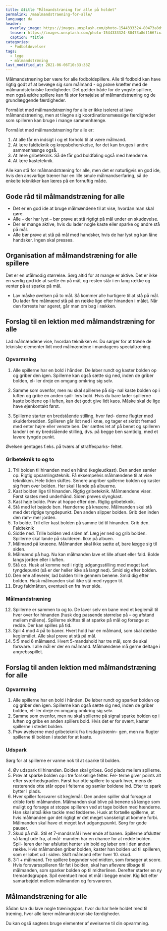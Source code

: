 ```yaml
---
title: &title "Målmandstræning for alle på holdet"
permalink: /maalmandstraening-for-alle/
language: da
header:
  overlay_image: https://images.unsplash.com/photo-1544333324-80473a8df166?ixid=MnwxMjA3fDB8MHxwaG90by1wYWdlfHx8fGVufDB8fHx8&ixlib=rb-1.2.1&auto=format&fit=crop&w=1960&q=80
  teaser: https://images.unsplash.com/photo-1544333324-80473a8df166?ixid=MnwxMjA3fDB8MHxwaG90by1wYWdlfHx8fGVufDB8fHx8&ixlib=rb-1.2.1&auto=format&fit=crop&w=400&q=80
  caption: *title
categories:
  - Fodboldøvelser
tags:
  - lege
  - målmandstræning
last_modified_at: 2021-06-06T10:33:33Z
---
```


Målmandstræning bør være for alle fodboldspillere. Alle til fodbold kan have rigtig godt af at bevæge sig som målmand - og prøve kræfter med de målmandstekniske færdigheder. Det gælder både for de yngste spillere, men også ældre spillere kan få stor fornøjelse af målmandstræning og de grundlæggende færdigheder.

Formålet med målmandstræning for alle er ikke isoleret at lave målmandstræning, men at tilegne sig koordinationsmæssige færdigheder som spilleren kan bruge i mange sammenhænge.

Formålet med målmandstræning for alle er:

1. At alle får en indsigt i og et forhold til at være
målmand.
2. At lære faldteknik og kropsbeherskelse, for det kan
bruges i andre sammenhænge også.
3. At lære gribeteknik. Så de får god boldføling også
med hænderne.
4. At lære kasteteknik.

Alle kan stå for målmandstræning for alle, men det er naturligvis en god ide, hvis den ansvarlige træner har en lille smule målmandserfaring, så de enkelte teknikker kan læres på en fornuftig måde.

## Gode råd til målmandstræning for alle

- Det er en god ide at bruge målmændene til at vise,
hvordan man skal gøre.
- Alle – der har lyst – bør prøve at stå rigtigt på mål
under en skudøvelse.
- Der er mange aktive, hvis du lader nogle kaste eller
sparke og andre stå på mål.
- Alle bør prøve at stå på mål med handsker, hvis de
har lyst og kan låne handsker. Ingen skal presses.

## Organisation af målmandstræning for alle spillere

Det er en utålmodig størrelse. Sørg altid for at mange
er aktive. Det er ikke en særlig god ide at sætte én på
mål, og resten står i en lang række og venter på at
sparke på mål.

- Lav måske øvelsen på to mål. Så kommer alle hurtigere til at stå på mål. Du lader fire målmænd stå på en række lige efter hinanden i målet. Når den
forreste har ageret, går man om bag i rækken.

## Forslag til en lektion med målmandstræning for alle

Lad målmændene vise, hvordan teknikken er. Du
sørger for at træne de tekniske elementer lidt med
målmændene i mandagens specialtræning.

### Opvarmning

1. Alle spillerne har en bold i hånden. De løber rundt
og kaster bolden op og griber den igen. Spillerne
kan også sætte sig ned, inden de griber bolden, el-
ler dreje en omgang omkring sig selv.

2. Samme som ovenfor, men nu skal spillerne på sig-
nal kaste bolden op i luften og gribe en anden spil-
lers bold. Hvis du bare lader spillerne kaste boldene
op i luften, kan det godt give lidt kaos. Måske skal
de lige have øjenkontakt først.

3. Spillerne starter en bredstående stilling, hvor fød-
derne flugter med skulderbredden. Spilleren går
lidt ned i knæ, og tager et skridt fremad med enter
højre eller venste ben. Der sættes let af på benet og
spilleren lander i en ny bredstående stilling, dvs. på
begge ben samtidig, med et lavere tyngde punkt.

Øvelsen gentages f.eks. på tværs af straffesparks-
feltet.

### Gribeteknik to og to

1. Tril bolden til hinanden med en hånd (kegleudkast).
Den anden samler op. Rigtig opsamlingsteknik. Få
eksempelvis målmændene til at vise teknikken.
Hele tiden skiftes. Senere angriber spillerne bolden
og kaster sig frem over bolden. Her skal I lande på
albuerne.
2. Kast bolden lige til hinanden. Rigtig gribeteknik.
Målmændene viser. Først kastes med underhånd.
Siden prøves slyngkast.
3. Kast høje bolde. Prøv at hoppe efter den. Rigtig
gribeteknik.
4. Stå med let bøjede ben. Hænderne på knæene.
Målmanden skal stå med det rigtige tyngdepunkt.
Den anden slipper bolden. Grib den inden den ram-
mer jorden.
5. To bolde. Tril eller kast bolden på samme tid til
hinanden. Grib den.
Faldteknik
6. Sidde ned. Trille bolden ved siden af. Læg jer ned og
grib bolden. Spillerne skal lande på skulderen. Ikke
på albuen.
7. Målmand på knæene. Målmanden skal ikke sætte
af, bare lægge sig til siden.
8. Målmænd på hug. Nu kan målmanden lave et lille
afsæt eller fald. Bolde langs jorden eller i luften.
9. Stå op. Husk at komme ned i rigtig
udgangsstilling med meget lavt tyngdepunkt (så
er der heller ikke så langt ned). Smid sig efter
bolden.
10. Den ene afleverer, lad bolden trille gennem
benene. Smid dig efter bolden. Husk målmanden
skal ikke stå med ryggen til.
11. Brug faldmåtten, eventuelt en fra hver side.

### Målmandstræning

12. Spillerne er sammen to og to. De laver selv en
bane med et keglemål til hver over for hinanden
(husk dog passende størrelse på – og afstand
mellem målene). Spillerne skiftes til at sparke på
mål og forsøge at redde. Der kan spilles på tid.
13. Spil 4 mod 4 på to baner. Hvert hold har en
målmand, som skal dække keglemålet. Alle skal
prøve at stå på mål.
14. 5:5 med 6 målmænd. Hvert 5-mandshold har tre
mål, som de skal forsvare. I alle mål er der en
målmand. Målmændene må gerne deltage i
angrebsspillet.

## Forslag til anden lektion med målmandstræning for alle

### Opvarmning

1. Alle spillerne har en bold i hånden. De løber rundt
og sparker bolden op og griber den igen. Spillerne
kan også sætte sig ned, inden de griber bolden, el-
ler dreje en omgang omkring sig selv.
2. Samme som ovenfor, men nu skal spillerne på
signal sparke bolden op i luften og gribe en anden
spillers bold. Hvis det er for svært, kaster spillerne i
stedet bolden.
3. Prøv øvelserne med gribeteknik fra tirsdagstrænin-
gen, men nu flugter spillerne til bolden i stedet for
at kaste.

### Udspark

Sørg for at spillerne er varme nok til at sparke til
bolden.

4. Øv udspark til hinanden. Bolden skal gribes. God
plads mellem spillerne.
5. Prøv at sparke bolden op i tre forskellige felter. Fel-
terne giver points alt efter sværhedsgraden. Først
har otte spillere to spark hver, mens de resterende
otte står oppe i felterne og samler boldene ind.
Efter to spark bytter I plads.
6. Hver spiller forsvarer sit keglemål. Den anden
spiller skal forsøge at drible forbi målmanden.
Målmanden skal blive på benene så længe som
muligt og forsøge at stoppe spilleren ved at tage
bolden med hænderne. Han skal altså ikke tackle
med fødderne. Husk at fortælle spillerne, at hvis
målmanden gør det rigtigt er det meget vanskeligt
at komme forbi. Målmanden skal have et meget
lavt udgangspunkt. Sørg for gode pauser.
7. Skud på mål. Stil et 7-mandsmål i hver ende af
banen. Spillerne afslutter så langt ude fra, at mål-
manden har en chance for at redde bolden. Spil-
leren der har afsluttet henter sin bold og løber om
i den anden række. Hvis målmanden griber bolden,
kaster han bolden ud til spilleren, som er løbet ud i
siden. Skift målmand efter hver 10. skud.
8. 3:1 + målmand. Tre spillere begynder ved midten,
som forsøger at score. Hvis forsvarsspilleren får fat
i bolden, skal han aflevere tilbage til målmanden,
som sparker bolden op til midterlinen. Derefter
starter en ny tremandsgruppe. Spil eventuelt mod
et mål i begge ender. Kig lidt efter samarbejdet
mellem målmanden og forsvareren.

## Målmandstræning for alle

Sådan kan du lave nogle træningspas, hvor du har hele holdet med til træning, hvor alle lærer målmandstekniske færdigheder.

Du kan også sagtens bruge elementer af øvelserne til din opvarmning.
